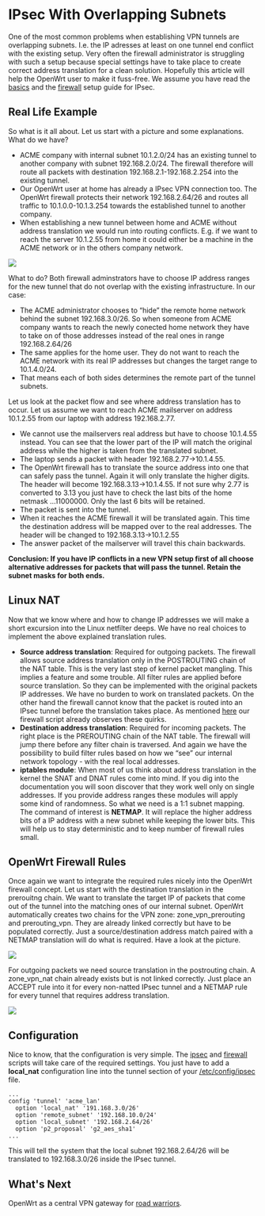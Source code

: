 # IPsec With Overlapping Subnets

One of the most common problems when establishing VPN tunnels are overlapping subnets. I.e. the IP adresses at least on one tunnel end conflict with the existing setup. Very often the firewall administrator is struggling with such a setup because special settings have to take place to create correct address translation for a clean solution. Hopefully this article will help the OpenWrt user to make it fuss-free. We assume you have read the [basics](/docs/guide-user/services/vpn/strongswan/basics "docs:guide-user:services:vpn:strongswan:basics") and the [firewall](/docs/guide-user/services/vpn/strongswan/firewall "docs:guide-user:services:vpn:strongswan:firewall") setup guide for IPsec.

## Real Life Example

So what is it all about. Let us start with a picture and some explanations. What do we have?

- ACME company with internal subnet 10.1.2.0/24 has an existing tunnel to another company with subnet 192.168.2.0/24. The firewall therefore will route all packets with destination 192.168.2.1-192.168.2.254 into the existing tunnel.
- Our OpenWrt user at home has already a IPsec VPN connection too. The OpenWrt firewall protects their network 192.168.2.64/26 and routes all traffic to 10.1.0.0-10.1.3.254 towards the established tunnel to another company.
- When establishing a new tunnel between home and ACME without address translation we would run into routing conflicts. E.g. if we want to reach the server 10.1.2.55 from home it could either be a machine in the ACME network or in the others company network.

[![](/_media/doc/howto/ipsec_overlapping_subnets_1.png)](/_detail/doc/howto/ipsec_overlapping_subnets_1.png?id=docs%3Aguide-user%3Aservices%3Avpn%3Astrongswan%3Aoverlappingsubnets "doc:howto:ipsec_overlapping_subnets_1.png")

What to do? Both firewall adminstrators have to choose IP address ranges for the new tunnel that do not overlap with the existing infrastructure. In our case:

- The ACME administrator chooses to “hide” the remote home network behind the subnet 192.168.3.0/26. So when someone from ACME company wants to reach the newly conected home network they have to take on of those addresses instead of the real ones in range 192.168.2.64/26
- The same applies for the home user. They do not want to reach the ACME network with its real IP addresses but changes the target range to 10.1.4.0/24.
- That means each of both sides determines the remote part of the tunnel subnets.

Let us look at the packet flow and see where address translation has to occur. Let us assume we want to reach ACME mailserver on address 10.1.2.55 from our laptop with address 192.168.2.77.

- We cannot use the mailservers real address but have to choose 10.1.4.55 instead. You can see that the lower part of the IP will match the original address while the higher is taken from the translated subnet.
- The laptop sends a packet with header 192.168.2.77→10.1.4.55.
- The OpenWrt firewall has to translate the source address into one that can safely pass the tunnel. Again it will only translate the higher digits. The header will become 192.168.3.13→10.1.4.55. If not sure why 2.77 is converted to 3.13 you just have to check the last bits of the home netmask ...11000000. Only the last 6 bits will be retained.
- The packet is sent into the tunnel.
- When it reaches the ACME firewall it will be translated again. This time the destination address will be mapped over to the real addresses. The header will be changed to 192.168.3.13→10.1.2.55
- The answer packet of the mailserver will travel this chain backwards.

**Conclusion: If you have IP conflicts in a new VPN setup first of all choose alternative addresses for packets that will pass the tunnel. Retain the subnet masks for both ends.**

## Linux NAT

Now that we know where and how to change IP addresses we will make a short excursion into the Linux netfilter deeps. We have no real choices to implement the above explained translation rules.

- **Source address translation**: Required for outgoing packets. The firewall allows source address translation only in the POSTROUTING chain of the NAT table. This is the very last step of kernel packet mangling. This implies a feature and some trouble. All filter rules are applied before source translation. So they can be implemented with the original packets IP addresses. We have no burden to work on translated packets. On the other hand the firewall cannot know that the packet is routed into an IPsec tunnel before the translation takes place. As mentioned [here](/docs/guide-user/services/vpn/ipsec/racoon/firewall#preface "docs:guide-user:services:vpn:ipsec:racoon:firewall") our firewall script already observes these quirks.
- **Destination address translation**: Required for incoming packets. The right place is the PREROUTING chain of the NAT table. The firewall will jump there before any filter chain is traversed. And again we have the possibility to build filter rules based on how we “see” our internal network topology - with the real local addresses.
- **iptables module**: When most of us think about address translation in the kernel the SNAT and DNAT rules come into mind. If you dig into the documentation you will soon discover that they work well only on single addresses. If you provide address ranges these modules will apply some kind of randomness. So what we need is a 1:1 subnet mapping. The command of interest is **NETMAP**. It will replace the higher address bits of a IP address with a new subnet while keeping the lower bits. This will help us to stay deterministic and to keep number of firewall rules small.

## OpenWrt Firewall Rules

Once again we want to integrate the required rules nicely into the OpenWrt firewall concept. Let us start with the destination translation in the prerouitng chain. We want to translate the target IP of packets that come out of the tunnel into the matching ones of our internal subnet. OpenWrt automatically creates two chains for the VPN zone: zone\_vpn\_prerouting and prerouting\_vpn. They are already linked correctly but have to be populated correctly. Just a source/destination address match paired with a NETMAP translation will do what is required. Have a look at the picture.

[![](/_media/doc/howto/ipsec_prerouting_chain.png)](/_detail/doc/howto/ipsec_prerouting_chain.png?id=docs%3Aguide-user%3Aservices%3Avpn%3Astrongswan%3Aoverlappingsubnets "doc:howto:ipsec_prerouting_chain.png")

For outgoing packets we need source translation in the postrouting chain. A zone\_vpn\_nat chain already exists but is not linked correctly. Just place an ACCEPT rule into it for every non-natted IPsec tunnel and a NETMAP rule for every tunnel that requires address translation.

[![](/_media/doc/howto/ipsec_postrouting_chain.png)](/_detail/doc/howto/ipsec_postrouting_chain.png?id=docs%3Aguide-user%3Aservices%3Avpn%3Astrongswan%3Aoverlappingsubnets "doc:howto:ipsec_postrouting_chain.png")

## Configuration

Nice to know, that the configuration is very simple. The [ipsec](/docs/guide-user/services/vpn/strongswan/basics#ikedaemon "docs:guide-user:services:vpn:strongswan:basics") and [firewall](/docs/guide-user/services/vpn/strongswan/firewall#vpnfirewallscript "docs:guide-user:services:vpn:strongswan:firewall") scripts will take care of the required settings. You just have to add a **local\_nat** configuration line into the tunnel section of your [/etc/config/ipsec](/docs/guide-user/services/vpn/strongswan/configuration "docs:guide-user:services:vpn:strongswan:configuration") file.

```
...
config 'tunnel' 'acme_lan'
  option 'local_nat' '191.168.3.0/26'
  option 'remote_subnet' '192.168.10.0/24'
  option 'local_subnet' '192.168.2.64/26'
  option 'p2_proposal' 'g2_aes_sha1'
...
```

This will tell the system that the local subnet 192.168.2.64/26 will be translated to 192.168.3.0/26 inside the IPsec tunnel.

## What's Next

OpenWrt as a central VPN gateway for [road warriors](/docs/guide-user/services/vpn/strongswan/roadwarrior "docs:guide-user:services:vpn:strongswan:roadwarrior").
